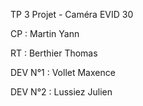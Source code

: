 TP 3 Projet - Caméra EVID 30

CP : Martin Yann

RT : Berthier Thomas

DEV N°1 : Vollet Maxence

DEV N°2 : Lussiez Julien
